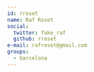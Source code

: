 ```yaml
---
id: rroset
name: Raf Roset
social:
  twitter: fake_raf
  github: rroset
e-mail: rafroset@gmail.com
groups:
  - barcelona
---
```

